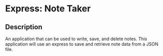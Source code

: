 # Express: Note Taker

## Description

An application that can be used to write, save, and delete notes. This application will use an express to save and retrieve note data from a JSON file.


